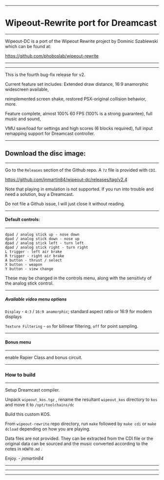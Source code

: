 ***

# Wipeout-Rewrite port for Dreamcast

***
Wipeout-DC is a port of the Wipeout Rewrite project by Dominic Szablewski which can be found at:

https://github.com/phoboslab/wipeout-rewrite
***

***
This is the fourth bug-fix release for v2. 

Current feature set includes: Extended draw distance, 16:9 anamorphic widescreen available,

reimplemented screen shake, restored PSX-original collision behavior, more.

Feature complete, almost 100% 60 FPS (100% is a strong guarantee), full music and sound,

VMU save/load for settings and high scores (6 blocks required), full input remapping support for Dreamcast controller.
***

## Download the disc image:

***
Go to the `Releases` section of the Github repo. A `7z` file is provided with `CDI`.

https://github.com/jnmartin84/wipeout-dc/releases/tag/v2.4

Note that playing in emulation is not supported. If you run into trouble and need a solution, buy a Dreamcast.

Do not file a Github issue, I will just close it without reading.
***

#### Default controls:

***
    dpad / analog stick up - nose down
    dpad / analog stick down - nose up
    dpad / analog stick left - turn left
    dpad / analog stick right - turn right
    L trigger - left air brake
    R trigger - right air brake
    A button - thrust / select
    X button - weapon
    Y button - view change

These may be changed in the controls menu, along with the sensitivty of the analog stick control.
***

##### Available video menu options
`Display` - `4:3` / `16:9 anamorphic`; standard aspect ratio or 16:9 for modern displays

`Texture Filtering` - `on` for bilinear filtering, `off` for point sampling.

***

#### Bonus menu

***

enable Rapier Class and bonus circuit.
***

### How to build

***
Setup Dreamcast compiler.

Unpack `wipeout_kos.tgz` , rename the resultant `wipeout_kos` directory to `kos` and move it to `/opt/toolchains/dc` 

Build this custom KOS.

From `wipeout-rewrite` repo directory, run `make` followed by `make cdi` or `make dcload` depending on how you are playing.

Data files are not provided. They can be extracted from the CDI file or the original data can be sourced and the music converted according to the notes in `HOWTO.md` .

Enjoy. - *jnmartin84*


***
***
***
